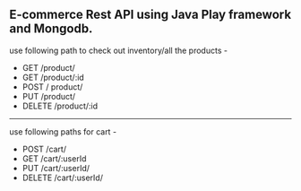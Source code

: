 ## E-commerce Rest API using Java Play framework and Mongodb.

use following path to check out inventory/all the products - 

* GET             /product/
* GET             /product/:id
* POST            / product/
* PUT             /product/
* DELETE          /product/:id

---

use following paths for cart -
* POST            /cart/
* GET             /cart/:userId
* PUT             /cart/:userId/
* DELETE          /cart/:userId/
